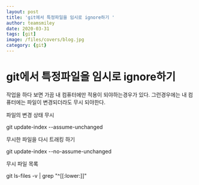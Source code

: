 ```yaml
---
layout: post
title: 'git에서 특정파일을 임시로 ignore하기 ' 
author: teamsmiley
date: 2020-03-31
tags: [git]
image: /files/covers/blog.jpg
category: {git}
---
```


# git에서 특정파일을 임시로 ignore하기 

작업을 하다 보면 가끔 내 컴퓨터에만 적용이 되야하는경우가 있다. 그런경우에는 내 컴퓨터에는 파일이 변경되더라도 무시 되야한다.

파일의 변경 상태 무시

git update-index --assume-unchanged <file>

무시한 파일을 다시 트래킹 하기

git update-index --no-assume-unchanged <file>

무시 파일 목록

git ls-files -v | grep "^[[:lower:]]"

